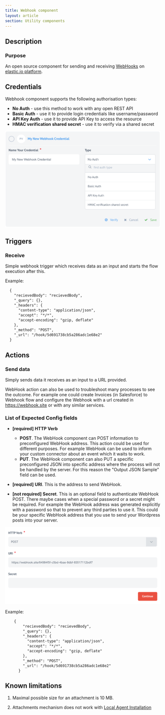 ```yaml
---
title: Webhook component
layout: article
section: Utility components
---
```


## Description

### Purpose
An open source component for sending and receiving [WebHooks](https://en.wikipedia.org/wiki/Webhook) on [elastic.io platform](https://www.elastic.io "elastic.io platform").


## Credentials

Webhook component supports the following authorisation types:

* **No Auth** - use this method to work with any open REST API
* **Basic Auth** - use it to provide login credentials like username/password
* **API Key Auth** - use it to provide API Key to access the resource
* **HMAC verification shared secret** - use it to verify via a shared secret

![creds](img/credentials.png)


## Triggers

### Receive

Simple webhook trigger which receives data as an input and starts the flow execution after this.

Example:

```
  {
    "recievedBody": "recievedBody",
    "_query": {},
    "_headers": {
      "content-type": "application/json",
      "accept": "*/*",
      "accept-encoding": "gzip, deflate"
    },
    "_method": "POST",
    "_url": "/hook/5d691738cb5a286adc1e68e2"
  }
```

## Actions

### Send data

Simply sends data it receives as an input to a URL provided.

WebHook action can also be used to troubleshoot many processes to see the outcome.
For example one could create Invoices (in Salesforce) to Webhook flow and configure the Webhook with a url created in https://webhook.site or with any similar services.


### List of Expected Config fields


  * **[required]** **HTTP Verb**
    *   **POST**. The WebHook component can POST information to preconfigured WebHook address. This action could be used for different purposes. For example WebHook can be used to inform your custom connector about an event which it waits to work.
    *   **PUT**. The WebHook component can also PUT a specific preconfigured JSON into specific address where the process will not be handled by the server. For this reason the "Output JSON Sample" field can be used.

  * **[required]** **URI**. This is the address to send WebHook.
  * **[not required]** **Secret**. This is an optional field to authenticate WebHook POST. There maybe cases when a special password or a secret might be required. For example the WebHook address was generated explicitly with a password so that to prevent any third parties to use it. This could be your specific WebHook address that you use to send your Wordpress posts into your server.

![Webhookcredentials](img/httpverb.png)

Example:

```
    {
        "recievedBody": "recievedBody",
        "_query": {},
        "_headers": {
          "content-type": "application/json",
          "accept": "*/*",
          "accept-encoding": "gzip, deflate"
        },
        "_method": "POST",
        "_url": "/hook/5d691738cb5a286adc1e68e2"
      }
```

## Known limitations

1. Maximal possible size for an attachment is 10 MB.

2. Attachments mechanism does not work with [Local Agent Installation](https://support.elastic.io/support/solutions/articles/14000076461-announcing-the-local-agent-)
